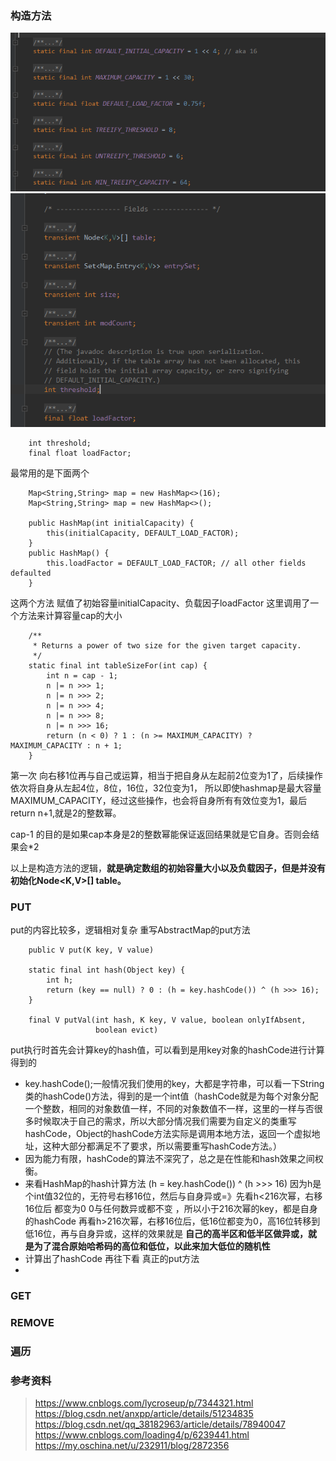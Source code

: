 ### 构造方法
![](静态常量.png)
![](Fields.png)
```
    int threshold;
    final float loadFactor;
```

最常用的是下面两个
```
    Map<String,String> map = new HashMap<>(16);
    Map<String,String> map = new HashMap<>();

    public HashMap(int initialCapacity) {
        this(initialCapacity, DEFAULT_LOAD_FACTOR);
    }
    public HashMap() {
        this.loadFactor = DEFAULT_LOAD_FACTOR; // all other fields defaulted
    }
```
这两个方法 赋值了初始容量initialCapacity、负载因子loadFactor
这里调用了一个方法来计算容量cap的大小
```
    /**
     * Returns a power of two size for the given target capacity.
     */
    static final int tableSizeFor(int cap) {
        int n = cap - 1;
        n |= n >>> 1;
        n |= n >>> 2;
        n |= n >>> 4;
        n |= n >>> 8;
        n |= n >>> 16;
        return (n < 0) ? 1 : (n >= MAXIMUM_CAPACITY) ? MAXIMUM_CAPACITY : n + 1;
    }
```
第一次 向右移1位再与自己或运算，相当于把自身从左起前2位变为1了，后续操作依次将自身从左起4位，8位，16位，32位变为1，
所以即使hashmap是最大容量MAXIMUM_CAPACITY，经过这些操作，也会将自身所有有效位变为1，最后return n+1,就是2的整数幂。

cap-1 的目的是如果cap本身是2的整数幂能保证返回结果就是它自身。否则会结果会*2

以上是构造方法的逻辑，**就是确定数组的初始容量大小以及负载因子，但是并没有初始化Node<K,V>[] table。**
### PUT
put的内容比较多，逻辑相对复杂 重写AbstractMap的put方法
```
    public V put(K key, V value)

    static final int hash(Object key) {
        int h;
        return (key == null) ? 0 : (h = key.hashCode()) ^ (h >>> 16);
    }

    final V putVal(int hash, K key, V value, boolean onlyIfAbsent,
                   boolean evict)
```
put执行时首先会计算key的hash值，可以看到是用key对象的hashCode进行计算得到的
-   key.hashCode();一般情况我们使用的key，大都是字符串，可以看一下String类的hashCode()方法，得到的是一个int值（hashCode就是为每个对象分配一个整数，相同的对象数值一样，不同的对象数值不一样，这里的一样与否很多时候取决于自己的需求，所以大部分情况我们需要为自定义的类重写hashCode，Object的hashCode方法实际是调用本地方法，返回一个虚拟地址，这种大部分都满足不了要求，所以需要重写hashCode方法。）
-   因为能力有限，hashCode的算法不深究了，总之是在性能和hash效果之间权衡。
-   来看HashMap的hash计算方法 (h = key.hashCode()) ^ (h >>> 16)
因为h是个int值32位的，无符号右移16位，然后与自身异或=》先看h<216次幂，右移16位后 都变为0 0与任何数异或都不变 ，所以小于216次幂的key，都是自身的hashCode
再看h>216次幂，右移16位后，低16位都变为0，高16位转移到低16位，再与自身异或，这样的效果就是 **自己的高半区和低半区做异或，就是为了混合原始哈希码的高位和低位，以此来加大低位的随机性**
-   计算出了hashCode 再往下看 真正的put方法
-   


### GET
### REMOVE
### 遍历

### 参考资料
>https://www.cnblogs.com/lycroseup/p/7344321.html
https://blog.csdn.net/anxpp/article/details/51234835
https://blog.csdn.net/qq_38182963/article/details/78940047
https://www.cnblogs.com/loading4/p/6239441.html
https://my.oschina.net/u/232911/blog/2872356

